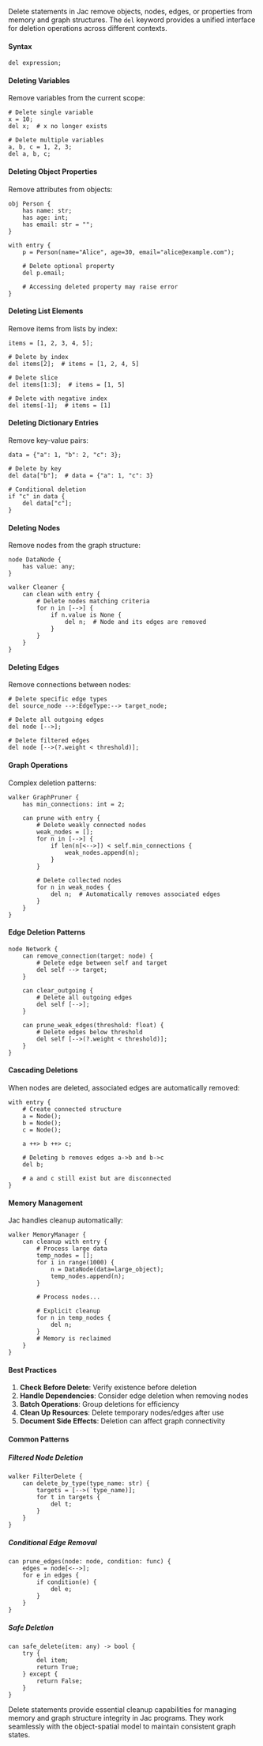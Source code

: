 Delete statements in Jac remove objects, nodes, edges, or properties from memory and graph structures. The `del` keyword provides a unified interface for deletion operations across different contexts.

#### Syntax

```jac
del expression;
```

#### Deleting Variables

Remove variables from the current scope:

```jac
# Delete single variable
x = 10;
del x;  # x no longer exists

# Delete multiple variables
a, b, c = 1, 2, 3;
del a, b, c;
```

#### Deleting Object Properties

Remove attributes from objects:

```jac
obj Person {
    has name: str;
    has age: int;
    has email: str = "";
}

with entry {
    p = Person(name="Alice", age=30, email="alice@example.com");
    
    # Delete optional property
    del p.email;
    
    # Accessing deleted property may raise error
}
```

#### Deleting List Elements

Remove items from lists by index:

```jac
items = [1, 2, 3, 4, 5];

# Delete by index
del items[2];  # items = [1, 2, 4, 5]

# Delete slice
del items[1:3];  # items = [1, 5]

# Delete with negative index
del items[-1];  # items = [1]
```

#### Deleting Dictionary Entries

Remove key-value pairs:

```jac
data = {"a": 1, "b": 2, "c": 3};

# Delete by key
del data["b"];  # data = {"a": 1, "c": 3}

# Conditional deletion
if "c" in data {
    del data["c"];
}
```

#### Deleting Nodes

Remove nodes from the graph structure:

```jac
node DataNode {
    has value: any;
}

walker Cleaner {
    can clean with entry {
        # Delete nodes matching criteria
        for n in [-->] {
            if n.value is None {
                del n;  # Node and its edges are removed
            }
        }
    }
}
```

#### Deleting Edges

Remove connections between nodes:

```jac
# Delete specific edge types
del source_node -->:EdgeType:--> target_node;

# Delete all outgoing edges
del node [-->];

# Delete filtered edges
del node [-->(?.weight < threshold)];
```

#### Graph Operations

Complex deletion patterns:

```jac
walker GraphPruner {
    has min_connections: int = 2;
    
    can prune with entry {
        # Delete weakly connected nodes
        weak_nodes = [];
        for n in [-->] {
            if len(n[<-->]) < self.min_connections {
                weak_nodes.append(n);
            }
        }
        
        # Delete collected nodes
        for n in weak_nodes {
            del n;  # Automatically removes associated edges
        }
    }
}
```

#### Edge Deletion Patterns

```jac
node Network {
    can remove_connection(target: node) {
        # Delete edge between self and target
        del self --> target;
    }
    
    can clear_outgoing {
        # Delete all outgoing edges
        del self [-->];
    }
    
    can prune_weak_edges(threshold: float) {
        # Delete edges below threshold
        del self [-->(?.weight < threshold)];
    }
}
```

#### Cascading Deletions

When nodes are deleted, associated edges are automatically removed:

```jac
with entry {
    # Create connected structure
    a = Node();
    b = Node();
    c = Node();
    
    a ++> b ++> c;
    
    # Deleting b removes edges a->b and b->c
    del b;
    
    # a and c still exist but are disconnected
}
```

#### Memory Management

Jac handles cleanup automatically:

```jac
walker MemoryManager {
    can cleanup with entry {
        # Process large data
        temp_nodes = [];
        for i in range(1000) {
            n = DataNode(data=large_object);
            temp_nodes.append(n);
        }
        
        # Process nodes...
        
        # Explicit cleanup
        for n in temp_nodes {
            del n;
        }
        # Memory is reclaimed
    }
}
```

#### Best Practices

1. **Check Before Delete**: Verify existence before deletion
2. **Handle Dependencies**: Consider edge deletion when removing nodes  
3. **Batch Operations**: Group deletions for efficiency
4. **Clean Up Resources**: Delete temporary nodes/edges after use
5. **Document Side Effects**: Deletion can affect graph connectivity

#### Common Patterns

##### Filtered Node Deletion
```jac
walker FilterDelete {
    can delete_by_type(type_name: str) {
        targets = [-->(`type_name)];
        for t in targets {
            del t;
        }
    }
}
```

##### Conditional Edge Removal
```jac
can prune_edges(node: node, condition: func) {
    edges = node[<-->];
    for e in edges {
        if condition(e) {
            del e;
        }
    }
}
```

##### Safe Deletion
```jac
can safe_delete(item: any) -> bool {
    try {
        del item;
        return True;
    } except {
        return False;
    }
}
```

Delete statements provide essential cleanup capabilities for managing memory and graph structure integrity in Jac programs. They work seamlessly with the object-spatial model to maintain consistent graph states.
